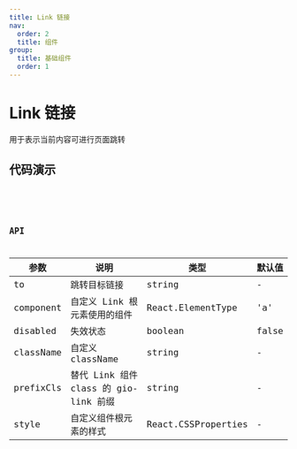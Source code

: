 ```yaml
---
title: Link 链接
nav:
  order: 2
  title: 组件
group:
  title: 基础组件
  order: 1
---
```


# Link 链接

用于表示当前内容可进行页面跳转

## 代码演示

<code src='./demos/link.tsx' title='默认形式' desc='默认使用 a 标签作为组件' />

<code src='./demos/customLink.tsx' title=' 自定义组件' desc=' 可以 `component` props 来自定义组件' />

## API

| 参数      | 说明                                  | 类型                | 默认值 |
| --------- | ------------------------------------- | ------------------- | ------ |
| to        | 跳转目标链接                          | string              | -      |
| component | 自定义 Link 根元素使用的组件          | React.ElementType   | 'a'    |
| disabled  | 失效状态                              | boolean             | false  |
| className | 自定义 className                      | string              | -      |
| prefixCls | 替代 Link 组件 class 的 gio-link 前缀 | string              | -      |
| style     | 自定义组件根元素的样式                | React.CSSProperties | -      |

